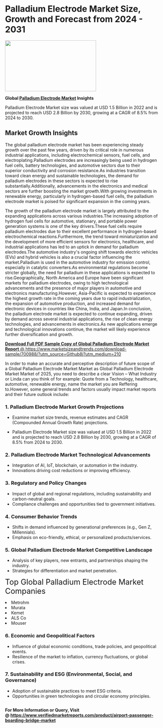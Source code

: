 <H1>Palladium Electrode Market Size, Growth and Forecast from 2024 - 2031</H1><img class="aligncenter size-medium wp-image-584254" src="https://thirdeyenews.in/wp-content/uploads/2024/09/Global-Market-Research-300x168.jpeg" alt="" width="300" height="168" /><p><strong>Global&nbsp;<a href="https://www.marketsizeandtrends.com/download-sample/700988/?utm_source=Github8j?utm_medium=210">Palladium Electrode Market</a> Insights</strong></p><p>Palladium Electrode Market size was valued at USD 1.5 Billion in 2022 and is projected to reach USD 2.8 Billion by 2030, growing at a CAGR of 8.5% from 2024 to 2030.</p><p><h2>Market Growth Insights</h2> <p>The global palladium electrode market has been experiencing steady growth over the past few years, driven by its critical role in numerous industrial applications, including electrochemical sensors, fuel cells, and electroplating.Palladium electrodes are increasingly being used in hydrogen fuel cells, battery technologies, and automotive sectors due to their superior conductivity and corrosion resistance.As industries transition toward clean energy and sustainable technologies, the demand for palladium electrodes in these sectors is expected to rise substantially.Additionally, advancements in the electronics and medical sectors are further boosting the market growth.With growing investments in renewable energy, particularly in hydrogen-based fuel cells, the palladium electrode market is poised for significant expansion in the coming years.</p> <p><a href="#download-sample"></a></p> <p>The growth of the palladium electrode market is largely attributed to the expanding applications across various industries.The increasing adoption of hydrogen fuel cells for automotive, stationary, and portable power generation systems is one of the key drivers.These fuel cells require palladium electrodes due to their excellent performance in hydrogen-based electrochemical reactions.Furthermore, the trend toward miniaturization and the development of more efficient sensors for electronics, healthcare, and industrial applications has led to an uptick in demand for palladium electrodes.The automotive industry's ongoing shift towards electric vehicles (EVs) and hybrid vehicles is also a crucial factor influencing the market.Palladium is used in the automotive industry for emission control, especially in catalytic converters.As environmental regulations become stricter globally, the need for palladium in these applications is expected to rise.Geographically, North America and Europe have been significant markets for palladium electrodes, owing to high technological advancements and the presence of major players in automotive and electronics manufacturing.However, Asia-Pacific is expected to experience the highest growth rate in the coming years due to rapid industrialization, the expansion of automotive production, and increased demand for electronic devices in countries like China, India, and Japan.In conclusion, the palladium electrode market is expected to continue expanding, driven by demand across several industrial applications, the rise of clean energy technologies, and advancements in electronics.As new applications emerge and technological innovations continue, the market will likely experience further diversification and growth.</p> <p><a href="#get-more"></p><p><span class=""><strong>Download Full PDF Sample Copy of Global Palladium Electrode Market Report</strong> @ <a href="https://www.marketsizeandtrends.com/download-sample/700988/?utm_source=Github8j?utm_medium=210" target="_blank">https://www.marketsizeandtrends.com/download-sample/700988/?utm_source=Github8j?utm_medium=210</a></span></p><p>In order to make an accurate and perceptive description of future scope of a Global&nbsp;Palladium Electrode Market Market as Global&nbsp;Palladium Electrode Market Market of 2025, you need to describe a clear Vision &ndash; What Industry or Linda can you think of for example: Quote from a Technology, healthcare, automotive, renewable energy, name the market you are Reffering to.However, some general trends and factors usually impact market reports and their future outlook include:</p><h3>1.&nbsp;<strong>Palladium Electrode Market Growth Projections</strong></h3><ul><li>Examine market size trends, revenue estimates and CAGR (Compounded Annual Growth Rate) projections.</li><li><p>Palladium Electrode Market size was valued at USD 1.5 Billion in 2022 and is projected to reach USD 2.8 Billion by 2030, growing at a CAGR of 8.5% from 2024 to 2030.</p></li></ul><h3>2.&nbsp;<strong>Palladium Electrode Market Technological Advancements</strong></h3><ul><li>Integration of AI, IoT, blockchain, or automation in the industry.</li><li>Innovations driving cost reductions or improving efficiency.</li></ul><h3>3.&nbsp;<strong>Regulatory and Policy Changes</strong></h3><ul><li>Impact of global and regional regulations, including sustainability and carbon-neutral goals.</li><li>Compliance challenges and opportunities tied to government initiatives.</li></ul><h3>4.&nbsp;<strong>Consumer Behavior Trends</strong></h3><ul><li>Shifts in demand influenced by generational preferences (e.g., Gen Z, Millennials).</li><li>Emphasis on eco-friendly, ethical, or personalized products/services.</li></ul><h3>5.&nbsp;<strong>Global Palladium Electrode Market Competitive Landscape</strong></h3><ul><li>Analysis of key players, new entrants, and partnerships shaping the industry.</li><li>Strategies for differentiation and market penetration.</li></ul><p data-pm-slice="1 1 []"><span style="color: inherit; font-family: inherit; font-size: 25px;">Top Global Palladium Electrode Market Companies</span></p><div class="" data-test-id=""><p><li>Metrohm</li><li> Murata</li><li> Kemet</li><li> ALS Co</li><li> Mouser</li></p></div><h3>6.&nbsp;<strong>Economic and Geopolitical Factors</strong></h3><ul><li>Influence of global economic conditions, trade policies, and geopolitical events.</li><li>Resilience of the market to inflation, currency fluctuations, or global crises.</li></ul><h3>7.&nbsp;<strong>Sustainability and ESG (Environmental, Social, and Governance)</strong></h3><ul><li>Adoption of sustainable practices to meet ESG criteria.</li><li>Opportunities in green technologies and circular economy principles.</li></ul><h2><strong style="font-size: 14px;">For More Information or Query, Visit @&nbsp;</strong><a style="background-color: #ffffff; font-size: 14px;" href="https://www.marketsizeandtrends.com/report/palladium-electrode-market/" target="_blank">https://www.verifiedmarketreports.com/product/airport-passenger-boarding-bridge-market</a></h2>
